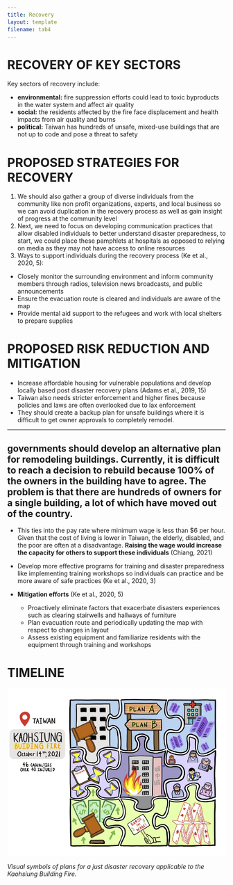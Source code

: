 ```yaml
---
title: Recovery
layout: template
filename: tab4
--- 
```


# RECOVERY OF KEY SECTORS
Key sectors of recovery include:
- **environmental:** fire suppression efforts could lead to toxic byproducts in the water system and affect air quality
- **social:** the residents affected by the fire face displacement and health impacts from air quality and burns
- **political:** Taiwan has hundreds of unsafe, mixed-use buildings that are not up to code and pose a threat to safety

# PROPOSED STRATEGIES FOR RECOVERY

1. We should also gather a group of diverse individuals from the community like non profit organizations, experts, and local business so we can avoid duplication in the recovery process as well as gain insight of progress at the community level 
2. Next, we need to focus on developing communication practices that allow disabled individuals to better understand disaster preparedness, to start, we could place these pamphlets at hospitals as opposed to relying on media as they may not have access to online resources
3. Ways to support individuals during the recovery process (Ke et al., 2020, 5): 
- Closely monitor the surrounding environment and inform community members through radios, television news broadcasts, and public announcements
- Ensure the evacuation route is cleared and individuals are aware of the map
- Provide mental aid support to the refugees and work with local shelters to prepare supplies 


# PROPOSED RISK REDUCTION AND MITIGATION

- Increase affordable housing for vulnerable populations and develop locally based post disaster recovery plans (Adams et al., 2019, 15)
- Taiwan also needs stricter enforcement and higher fines because policies and laws are often overlooked due to lax enforcement
- They should create a backup plan for unsafe buildings where it is difficult to get owner approvals to completely remodel.

--- 
governments should develop an alternative plan for remodeling buildings. Currently, it is difficult to reach a decision to rebuild because 100% of the owners in the building have to agree. The problem is that there are hundreds of owners for a single building, a lot of which have moved out of the country. 
---

* This ties into the pay rate where minimum wage is less than $6 per hour. Given that the cost of living is lower in Taiwan, the elderly, disabled, and the poor are often at a disadvantage. **Raising the wage would increase the capacity for others to support these individuals** (Chiang, 2021)

* Develop more effective programs for training and disaster preparedness like implementing training workshops so individuals can practice and be more aware of safe practices (Ke et al., 2020, 3)

* **Mitigation efforts** (Ke et al., 2020, 5)
  * Proactively eliminate factors that exacerbate disasters experiences such as clearing stairwells and hallways of furniture
  * Plan evacuation route and periodically updating the map with respect to changes in layout
  * Assess existing equipment and familiarize residents with the equipment through training and workshops

# TIMELINE



![data viz](/images/130a-visual.jpg)

*Visual symbols of plans for a just disaster recovery applicable to the Kaohsiung Building Fire.*
